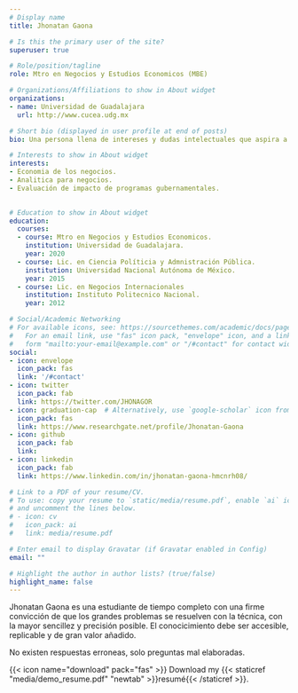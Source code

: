 ```yaml
---
# Display name
title: Jhonatan Gaona 

# Is this the primary user of the site?
superuser: true

# Role/position/tagline
role: Mtro en Negocios y Estudios Economicos (MBE)

# Organizations/Affiliations to show in About widget
organizations:
- name: Universidad de Guadalajara
  url: http://www.cucea.udg.mx

# Short bio (displayed in user profile at end of posts)
bio: Una persona llena de intereses y dudas intelectuales que aspira a cambiar el actual orden de convivencia social. 

# Interests to show in About widget
interests:
- Economia de los negocios.
- Analitica para negocios.
- Evaluación de impacto de programas gubernamentales.
 

# Education to show in About widget
education:
  courses:
  - course: Mtro en Negocios y Estudios Economicos. 
    institution: Universidad de Guadalajara.
    year: 2020
  - course: Lic. en Ciencia Políticia y Admnistración Pública.
    institution: Universidad Nacional Autónoma de México.
    year: 2015
  - course: Lic. en Negocios Internacionales
    institution: Instituto Politecnico Nacional.
    year: 2012

# Social/Academic Networking
# For available icons, see: https://sourcethemes.com/academic/docs/page-builder/#icons
#   For an email link, use "fas" icon pack, "envelope" icon, and a link in the
#   form "mailto:your-email@example.com" or "/#contact" for contact widget.
social:
- icon: envelope
  icon_pack: fas
  link: '/#contact'
- icon: twitter
  icon_pack: fab
  link: https://twitter.com/JHONAGOR
- icon: graduation-cap  # Alternatively, use `google-scholar` icon from `ai` icon pack
  icon_pack: fas
  link: https://www.researchgate.net/profile/Jhonatan-Gaona
- icon: github
  icon_pack: fab
  link: 
- icon: linkedin
  icon_pack: fab
  link: https://www.linkedin.com/in/jhonatan-gaona-hmcnrh08/

# Link to a PDF of your resume/CV.
# To use: copy your resume to `static/media/resume.pdf`, enable `ai` icons in `params.toml`, 
# and uncomment the lines below.
# - icon: cv
#   icon_pack: ai
#   link: media/resume.pdf

# Enter email to display Gravatar (if Gravatar enabled in Config)
email: ""

# Highlight the author in author lists? (true/false)
highlight_name: false
---
```


Jhonatan Gaona es una estudiante de tiempo completo con una firme convicción de que los grandes problemas se resuelven con la técnica, con la mayor sencillez y precisión posible. El conocicimiento debe ser accesible, replicable y de gran valor añadido. 

No existen respuestas erroneas, solo preguntas mal elaboradas. 




{{< icon name="download" pack="fas" >}} Download my {{< staticref "media/demo_resume.pdf" "newtab" >}}resumé{{< /staticref >}}.
